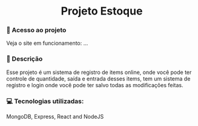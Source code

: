 <h1 align="center"> Projeto Estoque </h1>

<h3>📁 Acesso ao projeto</h3>
Veja o site em funcionamento: ...

<h3>🧾 Descrição</h3>
Esse projeto é um sistema de registro de items online, onde você pode ter controle de quantidade, saída e entrada desses items, tem um sistema de registro e login onde você pode ter salvo todas as modificações feitas.

<h3>💻 Tecnologias utilizadas:</h3>
MongoDB, Express, React and NodeJS

